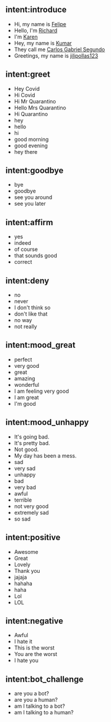 ## intent:introduce
- Hi, my name is [Felipe](username)
- Hello, I'm [Richard](username)
- I'm [Karen](username)
- Hey, my name is [Kumar](username)
- They call me [Carlos Gabriel Segundo](username)
- Greetings, my name is [jilipollas123](username)

## intent:greet
- Hey Covid
- Hi Covid
- Hi Mr Quarantino
- Hello Mrs Quarantino
- Hi Quarantino
- hey
- hello
- hi
- good morning
- good evening
- hey there

## intent:goodbye
- bye
- goodbye
- see you around
- see you later

## intent:affirm
- yes
- indeed
- of course
- that sounds good
- correct

## intent:deny
- no
- never
- I don't think so
- don't like that
- no way
- not really

## intent:mood_great
- perfect
- very good
- great
- amazing
- wonderful
- I am feeling very good
- I am great
- I'm good

## intent:mood_unhappy
- It's going bad.
- It's pretty bad.
- Not good.
- My day has been a mess.
- sad
- very sad
- unhappy
- bad
- very bad
- awful
- terrible
- not very good
- extremely sad
- so sad

## intent:positive
- Awesome
- Great
- Lovely
- Thank you
- jajaja
- hahaha
- haha
- Lol
- LOL

## intent:negative
- Awful
- I hate it
- This is the worst
- You are the worst
- I hate you


## intent:bot_challenge
- are you a bot?
- are you a human?
- am I talking to a bot?
- am I talking to a human?
